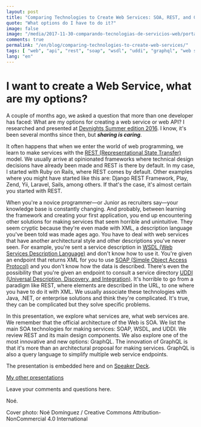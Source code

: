 ```yaml
---
layout: post
title: "Comparing Technologies to Create Web Services: SOA, REST, and GraphQL"
quote: "What options do I have to do it?"
image: false
image: "/media/2017-11-30-comparando-tecnologias-de-servicios-web/portada.jpg"
comments: true
permalink: "/en/blog/comparing-technologies-to-create-web-services/"
tags: [ "web", "api", "rest", "soap", "wsdl", "uddi", "graphql", "web services", "soa" ]
lang: "en"
---
```


# I want to create a Web Service, what are my options?

A couple of months ago, we asked a question that more than one developer has faced:
What are my options for creating a web service or web API?
I researched and presented at [Devnights Summer edition 2016](https://www.meetup.com/es/DevNightsMX/events/241391717/).
I know, it's been several months since then, but _**sharing is caring**_.

It often happens that when we enter the world of web programming, we learn to make services with the [REST (Representational State Transfer)](https://en.wikipedia.org/wiki/Representational_state_transfer) model.
We usually arrive at opinionated frameworks where technical design decisions have already been made and REST is there by default.
In my case, I started with Ruby on Rails, where REST comes by default.
Other examples where you might have started like this are: Django REST Framework, Play, Zend, Yii, Laravel, Sails, among others. If that's the case, it's almost certain you started with REST.

When you're a novice programmer—or Junior as recruiters say—your knowledge base is constantly changing.
And probably, between learning the framework and creating your first application, you end up encountering other solutions for making services that seem horrible and unintuitive.
They seem cryptic because they're even made with XML, a description language you've been told was made ages ago.
You have to deal with web services that have another architectural style and other descriptions you've never seen.
For example, you're sent a service description in [WSDL (Web Services Description Language)](https://www.w3.org/TR/2007/REC-wsdl20-20070626/) and don't know how to use it.
You're given an endpoint that returns XML for you to use [SOAP (Simple Object Access Protocol)](https://www.w3.org/TR/soap) and you don't know how the data is described.
There's even the possibility that you're given an endpoint to consult a service directory [UDDI (Universal Description, Discovery, and Integration)](https://www.oasis-open.org/committees/uddi-spec/).
It's horrible to go from a paradigm like REST, where elements are described in the URL, to one where you have to do it with XML.
We usually associate these technologies with Java, .NET, or enterprise solutions and think they're complicated.
It's true, they can be complicated but they solve specific problems.

In this presentation, we explore what services are, what web services are.
We remember that the official architecture of the Web is SOA.
We list the main SOA technologies for making services: SOAP, WSDL, and UDDI.
We review REST and its main design components.
We also explore one of the most innovative and new options: GraphQL.
The innovation of GraphQL is that it's more than an architectural proposal for making services. GraphQL is also a query language to simplify multiple web service endpoints.

The presentation is embedded here and on [Speaker Deck](https://speakerdeck.com/poguez/comparando-tecnologias-para-servicios-y-servicios-web).

<script async class="speakerdeck-embed" data-id="a32b97469daf4e778b7490565f785fc3" data-ratio="1.33333333333333" src="//speakerdeck.com/assets/embed.js"></script>

[My other presentations](https://speakerdeck.com/poguez/)

Leave your comments and questions here.

Noé.

Cover photo: Noé Domínguez / Creative Commons Attribution-NonCommercial 4.0 International
